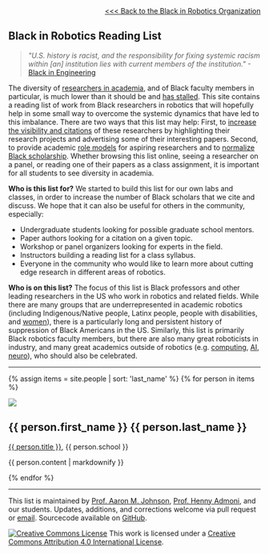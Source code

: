 <div style="text-align: right"> <a href="http://blackinrobotics.org"> &lt;&lt;&lt; Back to the Black in Robotics Organization </a> </div>

## Black in Robotics Reading List

>_"U.S. history is racist, and the responsibility for fixing systemic racism within [an] institution lies with current members of the institution."_ -[Black in Engineering](https://blackinengineering.org/action-item-list/)

The diversity of [researchers in academia](https://www.pewresearch.org/fact-tank/2019/07/31/us-college-faculty-student-diversity/), and of Black faculty members in particular, is much lower than it should be and [has stalled](https://vanderbilt.app.box.com/s/qqehfi70bq5zmnptqvhqivpf9s6wlkzq). This site contains a reading list of work from Black researchers in robotics that will hopefully help in some small way to overcome the systemic dynamics that have led to this imbalance. There are two ways that this list may help: First, to [increase the visibility and citations](https://blackincomputing.org/action-item-list/) of these researchers by highlighting their research projects and advertising some of their interesting papers. Second, to provide academic [role models](https://www.insidehighered.com/advice/2016/05/25/why-its-important-identify-role-models-essay) for aspiring researchers and to [normalize Black scholarship](https://blackinengineering.org/action-item-list/). Whether browsing this list online, seeing a researcher on a panel, or reading one of their papers as a class assignment, it is important for all students to see diversity in academia.

**Who is this list for?** We started to build this list for our own labs and classes, in order to increase the number of Black scholars that we cite and discuss. We hope that it can also be useful for others in the community, especially:
* Undergraduate students looking for possible graduate school mentors.
* Paper authors looking for a citation on a given topic.
* Workshop or panel organizers looking for experts in the field.
* Instructors building a reading list for a class syllabus.
* Everyone in the community who would like to learn more about cutting edge research in different areas of robotics.

**Who is on this list?** The focus of this list is Black professors and other leading researchers in the US who work in robotics and related fields. While there are many groups that are underrepresented in academic robotics (including Indigenous/Native people, Latinx people, people with disabilities, and [women](https://us-women-in-robotics-research.github.io/)), there is a particularly long and persistent history of suppression of Black Americans in the US. Similarly, this list is primarily Black robotics faculty members, but there are also many great roboticists in industry, and many great academics outside of robotics (e.g. [computing](https://blackcomputeher.org/citeher-bibliography/), [AI](https://blackinai.github.io/), [neuro](https://www.blackinneuro.com/profiles)), who should also be celebrated. 

<hr>

{% assign items = site.people | sort: 'last_name' %}
{% for person in items %}
<div class="person">
  <img src="{{ person.image  }}">
  <div class="persondesc">
      <h2>{{ person.first_name }} {{ person.last_name }}</h2>
      <p><a href="{{ person.website }}">{{ person.title }}</a>, {{  person.school  }} </p>
      <p>{{ person.content | markdownify }}</p>
  </div>
</div>
{% endfor %}


<hr>

This list is maintained by [Prof. Aaron M. Johnson](http://www.andrew.cmu.edu/user/amj1/), [Prof. Henny Admoni](https://hennyadmoni.com/), and our students.
Updates, additions, and corrections welcome via pull request or [email](mailto:amj1+blackinrobotics@andrew.cmu.edu).
Sourcecode available on [GitHub](https://github.com/BlackInRobotics/BlackInRobotics.github.io). 

<a rel="license" href="http://creativecommons.org/licenses/by/4.0/"><img alt="Creative Commons License" style="border-width:0" src="https://i.creativecommons.org/l/by/4.0/80x15.png" /></a> This work is licensed under a <a rel="license" href="http://creativecommons.org/licenses/by/4.0/">Creative Commons Attribution 4.0 International License</a>.
